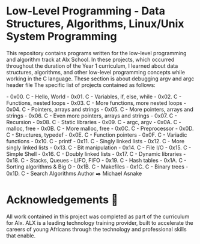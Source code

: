 
<h1>Low-Level Programming - Data Structures, Algorithms, Linux/Unix System Programming </h1>
<p>
This repository contains programs written for the low-level programming and algorithm track at Alx School. In these projects, which occurred throughout the duration of the Year 1 curriculum, I learned about data structures, algorithms, and other low-level programming concepts while working in the C language. These section is about debugging argv and argc header file The specific list of projects contained as follows:
</p>
- 0x00. C - Hello, World
- 0x01. C - Variables, if, else, while
- 0x02. C - Functions, nested loops
- 0x03. C - More functions, more nested loops
- 0x04. C - Pointers, arrays and strings
- 0x05. C - More pointers, arrays and strings
- 0x06. C - Even more pointers, arrays and strings
- 0x07. C - Recursion
- 0x08. C - Static libraries
- 0x09. C - argc, argv
- 0x0A. C - malloc, free
- 0x0B. C - More malloc, free
- 0x0C. C - Preprocessor
- 0x0D. C - Structures, typedef
- 0x0E. C - Function pointers
- 0x0F. C - Variadic functions
- 0x10. C - printf
- 0x11. C - Singly linked lists
- 0x12. C - More singly linked lists
- 0x13. C - Bit manipulation
- 0x14. C - File I/O
- 0x15. C - Simple Shell
- 0x16. C - Doubly linked lists
- 0x17. C - Dynamic libraries
- 0x18. C - Stacks, Queues - LIFO, FIFO
- 0x19. C - Hash tables
- 0x1A. C - Sorting algorithms & Big O
- 0x1B. C - Makefiles
- 0x1C. C - Binary trees
- 0x1D. C - Search Algorithms
 Author ✒️ Michael Asnake <mike7772> 
   <br />
<h1>Acknowledgements 🙏 </h1>
All work contained in this project was completed as part of the curriculum for Alx. ALX is a leading technology training provider, built to accelerate the careers of young Africans through the technology and professional skills that enable.
